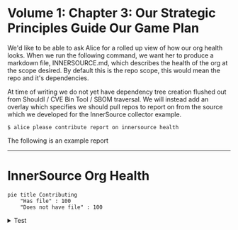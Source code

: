 # Volume 1: Chapter 3: Our Strategic Principles Guide Our Game Plan

We'd like to be able to ask Alice for a rolled up view of how our org
health looks. When we run the following command, we want her to
produce a markdown file, INNERSOURCE.md, which describes the health
of the org at the scope desired. By default this is the repo scope,
this would mean the repo and it's dependencies.

At time of writing we do not yet have dependency tree creation flushed
out from ShouldI / CVE Bin Tool / SBOM traversal. We will instead add
an overlay which specifies we should pull repos to report on from the
source which we developed for the InnerSource collector example.

```console
$ alice please contribute report on innersource health
```

The following is an example report

---

# InnerSource Org Health

```mermaid
pie title Contributing
    "Has file" : 100
    "Does not have file" : 100
```

<details>
<summary>Test</summary>

| Repo                           | Report URL                                         |
|--------------------------------|----------------------------------------------------|
| https://github.com/intel/dffml | https://chadig.com/did/repo/github.com/intel/dffml |
| https://github.com/intel/dffml | https://nahdig.com/did/repo/github.com/intel/dffml |

</details>
